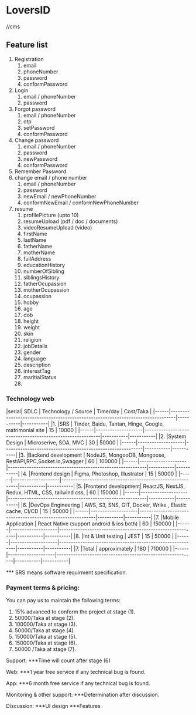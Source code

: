 # LoversID
//cms
## Feature list
1. Registration
    1. email
    2. phoneNumber
    3. password
    4. conformPassword
2. Login
    1. email / phoneNumber
    2. password
3. Forgot password
    1. email / phoneNumber
    2. otp
    3. setPassword
    4. conformPassword
4. Change password
    1. email / phoneNumber
    2. password
    3. newPassword
    4. conformPassword
5. Remember Password
6. change email / phone number
    1. email / phoneNumber
    2. password
    3. newEmail / newPhoneNumber
    4. conformNewEmail / conformNewPhoneNumber
7. resume
    1. profilePicture (upto 10)
    2. resumeUpload (pdf / doc / documents)
    3. videoResumeUpload (video)
    4. firstName
    5. lastName
    6. fatherName
    7. motherName
    8. fullAddress
    9. educationHistory
    10. numberOfSibling
    11. siblingsHistory
    12. fatherOcupassion
    13. motherOcupassion
    14. ocupassion
    15. hobby
    16. age
    17. dob
    18. height
    19. weight
    20. skin
    21. religion
    22. jobDetails
    23. gender
    24. language
    25. description
    26. interestTag
    27. maritialStatus
    28. 


### Technology web
|serial|  SDLC              |                    Technology / Source                    | Time/day  | Cost/Taka |
|------|--------------------------------------------------------------------------------|-----------|-----------|
|1.    |SRS                 | Tinder, Baidu, Tantan, Hinge, Google, matrimonial site    | 15        | 10000     |
|------|--------------------|-----------------------------------------------------------|-----------|-----------|
|2.    |System Design       | Microserive, SOA, MVC                                     | 30        | 50000     |
|------|--------------------|-----------------------------------------------------------|-----------|-----------|
|3.    |Backend development | NodeJS, MongooDB, Mongoose, RestAPI,RPC,Socket.io,Swagger | 60        | 100000    |
|------|--------------------|-----------------------------------------------------------|-----------|-----------|
|4.    |Frontend design     | Figma, Photoshop, Illustrator                             | 15        | 50000     |
|------|--------------------|-----------------------------------------------------------|-----------|-----------|
|5.    |Frontend development| ReactJS, NextJS, Redux, HTML, CSS, tailwind css,          | 60        | 150000    |
|------|--------------------|-----------------------------------------------------------|-----------|-----------|
|6.    |DevOps Engineering  | AWS, S3, SNS, GIT, Docker, Wrike , Elastic cache, CI/CD   | 15        | 50000     |
|------|--------------------|-----------------------------------------------------------|-----------|-----------|
|7.    |Mobile Application  | React Native (support android & ios both)                 | 60        | 150000    |
|------|--------------------|-----------------------------------------------------------|-----------|-----------|
|8.    |Int & Unit testing  | JEST                                                      | 15        | 50000     |
|------|--------------------|-----------------------------------------------------------|-----------|-----------|
|7.    |Total               | approximately                                             | 180       | 710000    |
|------|--------------------|-----------------------------------------------------------|-----------|-----------|

*** SRS means software requirment specification.

### Payment terms & pricing:
        
You can pay us to maintain the following terms:
1. 15% advanced to conform the project at stage (1).
2. 50000/Taka at stage (2).
3. 100000/Taka at stage (3).
4. 50000/Taka at stage (4).
5. 150000/Taka at stage (5).
6. 150000/Taka at stage (6).
7. 50000 /Taka at stage (7).



Support:
***Time will count after stage (6)

Web: 
***1 year free service if any technical bug is found.

App:
***6 month free service if any technical bug is found.

Monitoring & other support:
***Determination after discussion.


Discussion:
***UI design
***Features
```